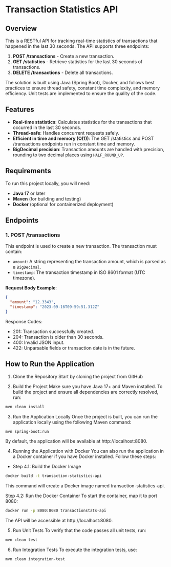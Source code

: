 # Transaction Statistics API

## Overview
This is a RESTful API for tracking real-time statistics of transactions that happened in the last 30 seconds. The API supports three endpoints:
1. **POST /transactions** - Create a new transaction.
2. **GET /statistics** - Retrieve statistics for the last 30 seconds of transactions.
3. **DELETE /transactions** - Delete all transactions.

The solution is built using Java (Spring Boot), Docker, and follows best practices to ensure thread safety, constant time complexity, and memory efficiency. Unit tests are implemented to ensure the quality of the code.

## Features
- **Real-time statistics**: Calculates statistics for the transactions that occurred in the last 30 seconds.
- **Thread-safe**: Handles concurrent requests safely.
- **Efficient in time and memory (O(1))**: The GET /statistics and POST /transactions endpoints run in constant time and memory.
- **BigDecimal precision**: Transaction amounts are handled with precision, rounding to two decimal places using `HALF_ROUND_UP`.

## Requirements
To run this project locally, you will need:
- **Java 17** or later
- **Maven** (for building and testing)
- **Docker** (optional for containerized deployment)

## Endpoints

### 1. POST /transactions
This endpoint is used to create a new transaction. The transaction must contain:
- `amount`: A string representing the transaction amount, which is parsed as a `BigDecimal`.
- `timestamp`: The transaction timestamp in ISO 8601 format (UTC timezone).

**Request Body Example**:
```json
{
  "amount": "12.3343",
  "timestamp": "2023-09-16T09:59:51.312Z"
}
```

Response Codes:

- 201: Transaction successfully created.
- 204: Transaction is older than 30 seconds.
- 400: Invalid JSON input.
- 422: Unparsable fields or transaction date is in the future.


## How to Run the Application
1. Clone the Repository
   Start by cloning the project from GitHub

2. Build the Project
   Make sure you have Java 17+ and Maven installed. To build the project and ensure all dependencies are correctly resolved, run:

```bash
mvn clean install
```

3. Run the Application Locally
   Once the project is built, you can run the application locally using the following Maven command:

```bash
mvn spring-boot:run
```

By default, the application will be available at http://localhost:8080.

4. Running the Application with Docker
   You can also run the application in a Docker container if you have Docker installed. Follow these steps:

 - Step 4.1: Build the Docker Image
```bash
docker build -t transaction-statistics-api 
```

This command will create a Docker image named transaction-statistics-api.

Step 4.2: Run the Docker Container
To start the container, map it to port 8080:

```bash
docker run -p 8080:8080 transactionstats-api
```
The API will be accessible at http://localhost:8080.

5. Run Unit Tests
   To verify that the code passes all unit tests, run:

```bash
mvn clean test
```

6. Run Integration Tests
   To execute the integration tests, use:

```bash
mvn clean integration-test
```
